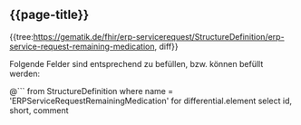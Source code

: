 ## {{page-title}}

{{tree:https://gematik.de/fhir/erp-servicerequest/StructureDefinition/erp-service-request-remaining-medication, diff}}

Folgende Felder sind entsprechend zu befüllen, bzw. können befüllt werden:

@```
from StructureDefinition
where name = 'ERPServiceRequestRemainingMedication'
for differential.element
    select id, short, comment
```
